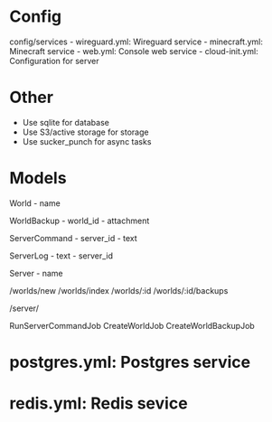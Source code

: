 # Config

config/services
    - wireguard.yml: Wireguard service
    - minecraft.yml: Minecraft service
    - web.yml: Console web service
    - cloud-init.yml: Configuration for server


# Other

- Use sqlite for database
- Use S3/active storage for storage
- Use sucker_punch for async tasks

# Models

World
    - name

WorldBackup
    - world_id
    - attachment

ServerCommand
    - server_id
    - text

ServerLog
    - text
    - server_id

Server
    - name

/worlds/new
/worlds/index
/worlds/:id
/worlds/:id/backups

/server/

RunServerCommandJob
CreateWorldJob
CreateWorldBackupJob

# postgres.yml: Postgres service
# redis.yml: Redis sevice

